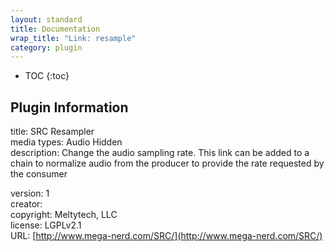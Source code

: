 ```yaml
---
layout: standard
title: Documentation
wrap_title: "Link: resample"
category: plugin
---
```

* TOC
{:toc}

## Plugin Information

title: SRC Resampler  
media types:
Audio  Hidden  
description: Change the audio sampling rate.
This link can be added to a chain to normalize audio from the producer to provide the rate requested by the consumer
  
version: 1  
creator:   
copyright: Meltytech, LLC  
license: LGPLv2.1  
URL: [http://www.mega-nerd.com/SRC/](http://www.mega-nerd.com/SRC/)  
